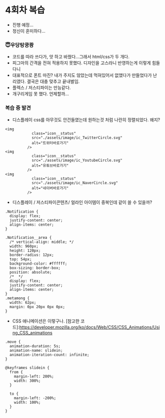 # 4회차 복습

- 진행 예정...
- 정신이 혼미하다...

### 😇우당탕쿵쾅

- 코드를 따라 쓰다가, 앗 하고 바꿨다...그래서
  html/css가 두 개다.
- 피그마의 간격을 전혀 적용하지 못했다. 디자인을 고스라니 반영하는게
  이렇게 힘들다니
- 대표적으로 폰트 마진? 내가 주지도 않았는데 먹혀있어서 없앴다가 만들었다가 난리였다. 결국은 대충 맞추고 끝내벌임.
- 플렉스 / 저스티파이는 만능같다.
- 개구리게임 못 했다. 언제할까...

### 복습 중 발견

- 디스플레이 css를 아무것도 안건들였는데 원하는것 처럼 나란히 정렬되었다. 왜지?

```
<img
            class="icon__status"
            src="./assets/image/ic_TwitterCircle.svg"
            alt="트위터바로가기"
          />
<img
            class="icon__status"
            src="./assets/image/ic_YoutubeCircle.svg"
            alt="유튜브바로가기"
          />
<img
            class="icon__status"
            src="./assets/image/ic_NaverCircle.svg"
            alt="네이버바로가기"
          />

```

- 디스플레이 / 저스티파이콘텐츠/ 얼라인 아이템이 중복인데 같이 쓸 수 있을까?

```
.Notification {
  display: flex;
  justify-content: center;
  align-items: center;
}

.Notification__area {
  /* vertical-align: middle; */
  width: 960px;
  height: 120px;
  border-radius: 12px;
  top: 54px;
  background-color: #ffffff;
  box-sizing: border-box;
  position: absolute;
  /*  */
  display: flex;
  justify-content: center;
  align-items: center;
}
.metamong {
  width: 62px;
  margin: 0px 20px 0px 0px;
}
```

- CSS 애니메이션은 이렇구나.
  [참고한 코드]:https://developer.mozilla.org/ko/docs/Web/CSS/CSS_Animations/Using_CSS_animations

```
.move {
  animation-duration: 5s;
  animation-name: slidein;
  animation-iteration-count: infinite;
}

@keyframes slidein {
  from {
    margin-left: 200%;
    width: 300%;
  }

  to {
    margin-left: -200%;
    width: 100%;
  }
}
```
